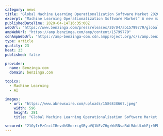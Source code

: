 ```yaml
---
category: news
title: "Global Machine Learning Operationalization Software Market 2020 Growth Analysis, Development Strategies, Types, Applications, Top Manufacturers"
excerpt: "Machine Learning Operationalization Software Market” A new market study, titled \"Global Machine Learning Operationalization Software Market Size, Status"
publishedDateTime: 2020-04-14T16:35:00Z
webUrl: "https://www.benzinga.com/pressreleases/20/04/ab15799779/global-machine-learning-operationalization-software-market-2020-growth-analysis-development-strat"
ampWebUrl: "https://amp.benzinga.com/amp/content/15799779"
cdnAmpWebUrl: "https://amp-benzinga-com.cdn.ampproject.org/c/s/amp.benzinga.com/amp/content/15799779"
type: article
quality: 23
heat: 23
published: false

provider:
  name: Benzinga.com
  domain: benzinga.com

topics:
  - Machine Learning
  - AI

images:
  - url: "https://www.abnewswire.com/uploads/1586838667.jpeg"
    width: 596
    height: 281
    title: "Global Machine Learning Operationalization Software Market 2020 Growth Analysis, Development Strategies, Types, Applications, Top Manufacturers"

secured: "21GyIrPzCncLIBevdhSRosrigSRyuVQ1NFvZHgrWd5NsaRWtMAoULnhEjr0PDpAB+BiaFN9Nu5vQ3hP7gaR1N9tElOa8vDKp8i4Z+a/NSgwm8naBdUOHDwDaKfkNqTDRzpgMuvYONrJe6a3UQ8I96QhO8ml6ByDqtYstcUtAEFgA7+mIii1xpz5wWS7n0LhvwGxQknYPImOh6d474VV4SdoXeS2FzYUoefCgReqZ/u4FOxweHfIbZA0/hcsYVeXuppotEgPnmnZybpkI3LiFMJOpo69yFyGt9pvusMEUBnvPSxtPENa7+JQmNc6C3k3b;+fLRZiujny/EttqmWXnnMw=="
---
```


